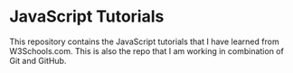 <h1>
JavaScript Tutorials 
</h1>
This repository contains the JavaScript tutorials that I have learned from W3Schools.com. This is also the repo that I am working in combination of Git and GitHub. 